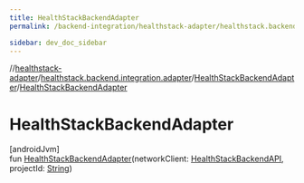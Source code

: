 ```yaml
---
title: HealthStackBackendAdapter
permalink: /backend-integration/healthstack-adapter/healthstack.backend.integration.adapter/-health-stack-backend-adapter/-health-stack-backend-adapter.html

sidebar: dev_doc_sidebar
---
```

//[healthstack-adapter](../../../healthstack-adapter.html)/[healthstack.backend.integration.adapter](../index.html)/[HealthStackBackendAdapter](index.html)/[HealthStackBackendAdapter](-health-stack-backend-adapter.html)



# HealthStackBackendAdapter



[androidJvm]\
fun [HealthStackBackendAdapter](-health-stack-backend-adapter.html)(networkClient: [HealthStackBackendAPI](../-health-stack-backend-a-p-i/index.html), projectId: [String](https://kotlinlang.org/api/latest/jvm/stdlib/kotlin/-string/index.html))




